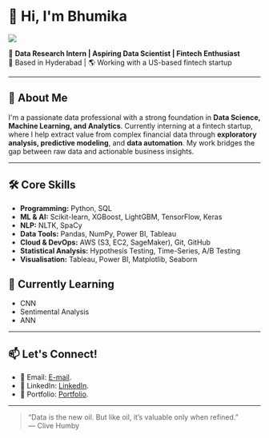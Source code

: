 # 👋 Hi, I'm Bhumika

<a href="https://github.com/antonkomarev/github-profile-views-counter">
  <img src="https://komarev.com/ghpvc/?username=AvulaBhumika&style=for-the-badge">
</a>

🎯 **Data Research Intern | Aspiring Data Scientist | Fintech Enthusiast**  
📍 Based in Hyderabad | 🌎 Working with a US-based fintech startup

---

## 🚀 About Me

I'm a passionate data professional with a strong foundation in **Data Science, Machine Learning, and Analytics**. Currently interning at a fintech startup, where I help extract value from complex financial data through **exploratory analysis, predictive modeling**, and **data automation**. My work bridges the gap between raw data and actionable business insights.

---

## 🛠️ Core Skills

- **Programming:** Python, SQL  
- **ML & AI:** Scikit-learn, XGBoost, LightGBM, TensorFlow, Keras  
- **NLP:** NLTK, SpaCy  
- **Data Tools:** Pandas, NumPy, Power BI, Tableau  
- **Cloud & DevOps:** AWS (S3, EC2, SageMaker), Git, GitHub  
- **Statistical Analysis:** Hypothesis Testing, Time-Series, A/B Testing  
- **Visualisation:** Tableau, Power BI, Matplotlib, Seaborn


## 🌱 Currently Learning

- CNN 
- Sentimental Analysis  
- ANN

---

## 📫 Let's Connect!

- 📧 Email: [E-mail](bhumikaavula90@gmail.com).  
- 💼 LinkedIn: [LinkedIn](https://www.linkedin.com/in/bhumika-a-802267370/). 
- 🧠 Portfolio: [Portfolio](https://avb-1111.netlify.app/).

---

> “Data is the new oil. But like oil, it’s valuable only when refined.”  
> — Clive Humby





